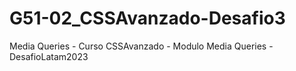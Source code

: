 # G51-02_CSSAvanzado-Desafio3
Media Queries - Curso CSSAvanzado - Modulo Media Queries - DesafioLatam2023
